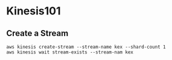 # Kinesis101

## Create a Stream
```
aws kinesis create-stream --stream-name kex --shard-count 1
aws kinesis wait stream-exists --stream-nam kex
```
